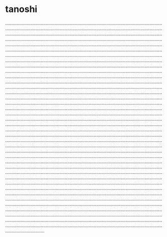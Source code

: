 # tanoshi

...................................................................................................................................................................................................................................................................................................................................................................................................................................................................................................................................................................................................................................................................................................................................................................................................................................................................................................................................................................................................................................................................................................................................................................................................................................................................................................................................................................................................................................................................................................................................................................................................................................................................................................................................................................................................................................................................................................................................................................................................................................................................................................................................................................................................................................................................................................................................................................................................................................................................................................................................................................................................................................................................................................................................................................................................................................................................................................................................................................................................................................................................................................................................................................................................................................................................................................................................................................................................................................................................................................................................................................................................................................................................................................................................................................................................................................................................................................................................................................................................................................................................................................................................................................................................................................................................................................................................................................................................................................................................................................................................................................................................................................................................................................................................................................................................................................................................................................................................................................................................................................................................